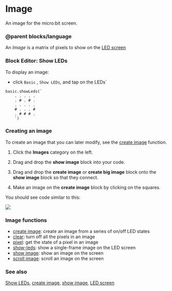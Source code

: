 # Image

An image for the micro:bit screen.

### @parent blocks/language

An *Image* is a matrix of pixels to show on the [LED screen](/device/screen)

### Block Editor: Show LEDs

To display an image:

* click `Basic` , `Show LEDs`, and tap on the LEDs`

```blocks
basic.showLeds(`
    . . . . .
    . # . # .
    . . . . .
    # . . . #
    . # # # .
    `)
```

### Creating an image

To create an image that you can later modify, see the [create image](/reference/images/create-image) function.

1. Click the **Images** category on the left.

2. Drag and drop the **show image** block into your code.

3. Drag and drop the **create image** or **create big image** block onto the **show image** block so that they connect.

4. Make an image on the **create image** block by clicking on the squares.

You should see code similar to this:

![](/static/mb/blocks/image-0.png)

### Image functions

* [create image](/reference/images/create-image): create an image from a series of on/off LED states
* [clear](/reference/basic/clear-screen): turn off all the pixels in an image
* [pixel](/reference/images/pixel): get the state of a pixel in an image
* [show-leds](/reference/basic/show-leds): show a single-frame image on the LED screen
* [show image](/reference/images/show-image): show an image on the screen
* [scroll image](/reference/images/scroll-image): scroll an image on the screen

### See also

[Show LEDs](/reference/basic/show-leds), [create image](/reference/images/create-image), [show image](/reference/images/show-image), [LED screen](/device/screen)

